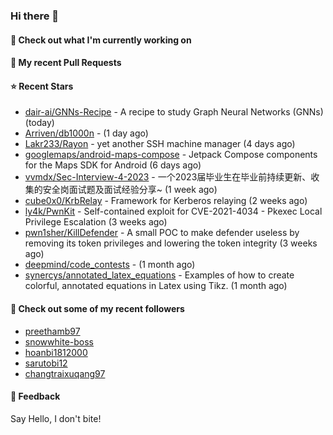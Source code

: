### Hi there 👋

#### 👷 Check out what I'm currently working on

#### 🔨 My recent Pull Requests


#### ⭐ Recent Stars

- [dair-ai/GNNs-Recipe](https://github.com/dair-ai/GNNs-Recipe) - A recipe to study Graph Neural Networks (GNNs) (today)
- [Arriven/db1000n](https://github.com/Arriven/db1000n) -  (1 day ago)
- [Lakr233/Rayon](https://github.com/Lakr233/Rayon) - yet another SSH machine manager (4 days ago)
- [googlemaps/android-maps-compose](https://github.com/googlemaps/android-maps-compose) - Jetpack Compose components for the Maps SDK for Android (6 days ago)
- [vvmdx/Sec-Interview-4-2023](https://github.com/vvmdx/Sec-Interview-4-2023) - 一个2023届毕业生在毕业前持续更新、收集的安全岗面试题及面试经验分享~ (1 week ago)
- [cube0x0/KrbRelay](https://github.com/cube0x0/KrbRelay) - Framework for Kerberos relaying  (2 weeks ago)
- [ly4k/PwnKit](https://github.com/ly4k/PwnKit) - Self-contained exploit for CVE-2021-4034 - Pkexec Local Privilege Escalation (3 weeks ago)
- [pwn1sher/KillDefender](https://github.com/pwn1sher/KillDefender) - A small POC to make defender useless by removing its token privileges and lowering the token integrity   (3 weeks ago)
- [deepmind/code_contests](https://github.com/deepmind/code_contests) -  (1 month ago)
- [synercys/annotated_latex_equations](https://github.com/synercys/annotated_latex_equations) - Examples of how to create colorful, annotated equations in Latex using Tikz. (1 month ago)

#### 👯 Check out some of my recent followers

- [preethamb97](https://github.com/preethamb97)
- [snowwhite-boss](https://github.com/snowwhite-boss)
- [hoanbi1812000](https://github.com/hoanbi1812000)
- [sarutobi12](https://github.com/sarutobi12)
- [changtraixuqang97](https://github.com/changtraixuqang97)

#### 💬 Feedback

Say Hello, I don't bite!
